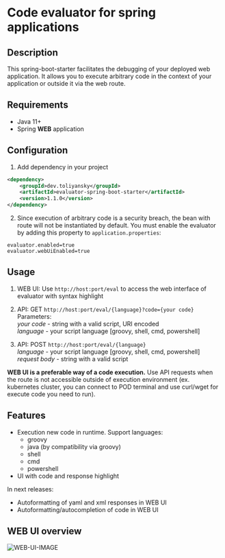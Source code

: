 # Code evaluator for spring applications

## Description

This spring-boot-starter facilitates the debugging of your deployed web application. It allows you to execute arbitrary code in the context of your application or outside it via the web route.

## Requirements

- Java 11+
- Spring __WEB__ application

## Configuration

1) Add dependency in your project

```xml
<dependency>
    <groupId>dev.toliyansky</groupId>
    <artifactId>evaluator-spring-boot-starter</artifactId>
    <version>1.1.0</version>
</dependency>
```

2) Since execution of arbitrary code is a security breach, the bean with route will not be instantiated by default. 
   You must enable the evaluator by adding this property to ```application.properties```:

```properties
evaluator.enabled=true
evaluator.webUiEnabled=true
```

## Usage

1) WEB UI: Use ```http://host:port/eval``` to access the web interface of evaluator with syntax highlight

2) API: GET ```http://host:port/eval/{language}?code={your code}```<br>
Parameters:<br>
_your code_ - string with a valid script, URI encoded<br>
_language_ - your script language [groovy, shell, cmd, powershell] 

3) API: POST ```http://host:port/eval/{language}```<br>
_language_ - your script language [groovy, shell, cmd, powershell]<br>
_request body_ - string with a valid script

**WEB UI is a preferable way of a code execution.** Use API requests when the route is not accessible outside of execution environment (ex. kubernetes cluster, you can connect to POD terminal and use curl/wget for execute code you need to run).  

## Features

- Execution new code in runtime. Support languages:
    - groovy
    - java (by compatibility via groovy)
    - shell
    - cmd
    - powershell
- UI with code and response highlight

In next releases:

- Autoformatting of yaml and xml responses in WEB UI
- Autoformatting/autocompletion of code in WEB UI

## WEB UI overview

![WEB-UI-IMAGE](https://i.ibb.co/gj5GtJH/Evaluator-spring-boot-starter.png)
